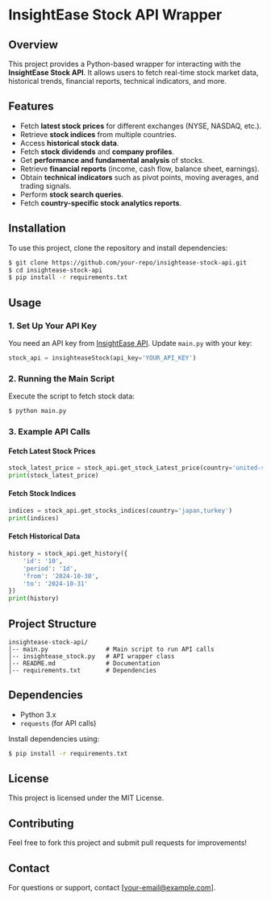 # InsightEase Stock API Wrapper

## Overview
This project provides a Python-based wrapper for interacting with the **InsightEase Stock API**. It allows users to fetch real-time stock market data, historical trends, financial reports, technical indicators, and more.

## Features
- Fetch **latest stock prices** for different exchanges (NYSE, NASDAQ, etc.).
- Retrieve **stock indices** from multiple countries.
- Access **historical stock data**.
- Fetch **stock dividends** and **company profiles**.
- Get **performance and fundamental analysis** of stocks.
- Retrieve **financial reports** (income, cash flow, balance sheet, earnings).
- Obtain **technical indicators** such as pivot points, moving averages, and trading signals.
- Perform **stock search queries**.
- Fetch **country-specific stock analytics reports**.

## Installation
To use this project, clone the repository and install dependencies:
```sh
$ git clone https://github.com/your-repo/insightease-stock-api.git
$ cd insightease-stock-api
$ pip install -r requirements.txt
```

## Usage
### 1. Set Up Your API Key
You need an API key from [InsightEase API](https://insighteaseapi.com/dashboard). Update `main.py` with your key:
```python
stock_api = insighteaseStock(api_key='YOUR_API_KEY')
```

### 2. Running the Main Script
Execute the script to fetch stock data:
```sh
$ python main.py
```

### 3. Example API Calls
#### Fetch Latest Stock Prices
```python
stock_latest_price = stock_api.get_stock_Latest_price(country='united-states', exchange='NYSE')
print(stock_latest_price)
```
#### Fetch Stock Indices
```python
indices = stock_api.get_stocks_indices(country='japan,turkey')
print(indices)
```
#### Fetch Historical Data
```python
history = stock_api.get_history({
    'id': '10',
    'period': '1d',
    'from': '2024-10-30',
    'to': '2024-10-31'
})
print(history)
```

## Project Structure
```
insightease-stock-api/
│-- main.py                # Main script to run API calls
│-- insightease_stock.py   # API wrapper class
│-- README.md              # Documentation
│-- requirements.txt       # Dependencies
```

## Dependencies
- Python 3.x
- `requests` (for API calls)

Install dependencies using:
```sh
$ pip install -r requirements.txt
```

## License
This project is licensed under the MIT License.

## Contributing
Feel free to fork this project and submit pull requests for improvements!

## Contact
For questions or support, contact [your-email@example.com].

